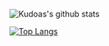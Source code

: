 ![Kudoas's github stats](https://github-readme-stats.vercel.app/api?username=Kudoas&count_private=true)

[![Top Langs](https://github-readme-stats.vercel.app/api/top-langs/?username=Kudoas&hide=Jupyter%20Notebook&langs_count=5)](https://github.com/anuraghazra/github-readme-stats)
